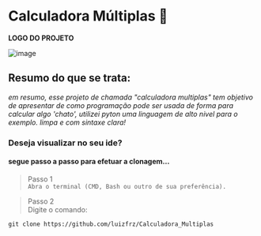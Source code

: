 # Calculadora Múltiplas 🧮
**LOGO DO PROJETO**

![image](https://github.com/user-attachments/assets/f7cc6d14-f05b-4fa7-95e2-fd54c8a432db)
## Resumo do que se trata:
_em resumo, esse projeto de chamada "calculadora multiplas" tem objetivo de apresentar de  como programação pode ser usada de forma para calcular algo 'chato', utilizei pyton uma linguagem de alto nivel para o exemplo. limpa e com sintaxe clara!_

### Deseja visualizar no seu ide?
#### segue passo a passo para efetuar a clonagem...
> Passo 1  
 `Abra o terminal (CMD, Bash ou outro de sua preferência). ` 

>  Passo 2  
Digite o comando:
```
git clone https://github.com/luizfrz/Calculadora_Multiplas
```  
